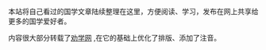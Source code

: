 本站将自己看过的国学文章陆续整理在这里，方便阅读、学习，发布在网上共享给更多的国学爱好者。

内容很大部分转载了[劝学网](http://www.quanxue.cn/)  ,在它的基础上优化了排版、添加了注音。
